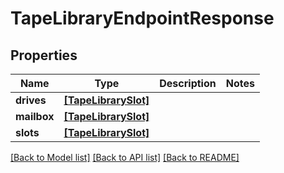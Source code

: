 # TapeLibraryEndpointResponse


## Properties
Name | Type | Description | Notes
------------ | ------------- | ------------- | -------------
**drives** | [**[TapeLibrarySlot]**](TapeLibrarySlot.md) |  | 
**mailbox** | [**[TapeLibrarySlot]**](TapeLibrarySlot.md) |  | 
**slots** | [**[TapeLibrarySlot]**](TapeLibrarySlot.md) |  | 

[[Back to Model list]](../#documentation-for-models) [[Back to API list]](../#documentation-for-api-endpoints) [[Back to README]](../)


